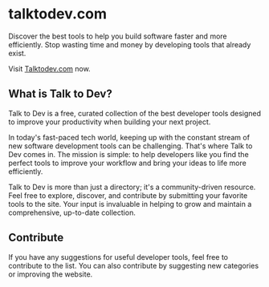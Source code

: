 # talktodev.com

Discover the best tools to help you build software faster and more efficiently. Stop wasting time and money by developing tools that already exist.

Visit [Talktodev.com](https://www.stepham.com) now.

## What is Talk to Dev?

Talk to Dev is a free, curated collection of the best developer tools designed to improve your productivity when building your next project.

In today's fast-paced tech world, keeping up with the constant stream of new software development tools can be challenging. That's where Talk to Dev comes in. The mission is simple: to help developers like you find the perfect tools to improve your workflow and bring your ideas to life more efficiently.

Talk to Dev is more than just a directory; it's a community-driven resource. Feel free to explore, discover, and contribute by submitting your favorite tools to the site. Your input is invaluable in helping to grow and maintain a comprehensive, up-to-date collection.

## Contribute

If you have any suggestions for useful developer tools, feel free to contribute to the list. You can also contribute by suggesting new categories or improving the website.
